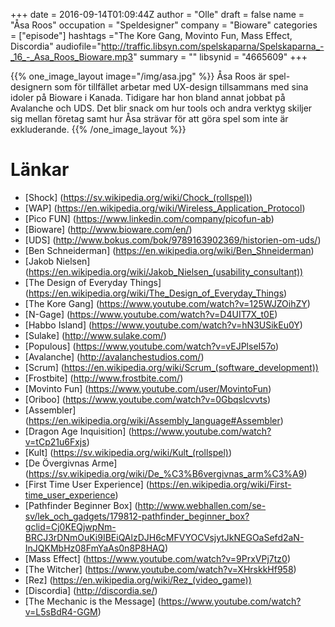 +++
date = 2016-09-14T01:09:44Z
author = "Olle"
draft = false
name = "Åsa Roos"
occupation = "Speldesigner"
company = "Bioware"
categories = ["episode"]
hashtags ="The Kore Gang, Movinto Fun, Mass Effect, Discordia"
audiofile="http://traffic.libsyn.com/spelskaparna/Spelskaparna_-_16_-_Asa_Roos_Bioware.mp3"
summary = ""
libsynid = "4665609"
+++

{{% one_image_layout image="/img/asa.jpg" %}}
Åsa Roos är spel-designern som för tillfället arbetar med UX-design
tillsammans med sina
idoler på Bioware i Kanada. Tidigare har hon bland annat jobbat på
Avalanche och UDS. Det blir snack om hur tools och andra verktyg skiljer sig mellan företag samt hur Åsa strävar för att göra spel som inte är exkluderande. 
{{% /one_image_layout %}}



# Länkar
* [Shock] (https://sv.wikipedia.org/wiki/Chock_(rollspel))
* [WAP] (https://en.wikipedia.org/wiki/Wireless_Application_Protocol)
* [Pico FUN] (https://www.linkedin.com/company/picofun-ab)
* [Bioware] (http://www.bioware.com/en/)
* [UDS] (http://www.bokus.com/bok/9789163902369/historien-om-uds/)
* [Ben Schneiderman] (https://en.wikipedia.org/wiki/Ben_Shneiderman)
* [Jakob Nielsen] (https://en.wikipedia.org/wiki/Jakob_Nielsen_(usability_consultant))
* [The Design of Everyday Things] (https://en.wikipedia.org/wiki/The_Design_of_Everyday_Things)
* [The Kore Gang] (https://www.youtube.com/watch?v=125WJZOihZY)
* [N-Gage] (https://www.youtube.com/watch?v=D4UIT7X_t0E)
* [Habbo Island] (https://www.youtube.com/watch?v=hN3USikEu0Y)
* [Sulake] (http://www.sulake.com/)
* [Populous] (https://www.youtube.com/watch?v=vEJPlseI57o)
* [Avalanche] (http://avalanchestudios.com/)
* [Scrum] (https://en.wikipedia.org/wiki/Scrum_(software_development))
* [Frostbite] (http://www.frostbite.com/)
* [Movinto Fun] (https://www.youtube.com/user/MovintoFun)
* [Oriboo] (https://www.youtube.com/watch?v=0Gbqslcvvts)
* [Assembler] (https://en.wikipedia.org/wiki/Assembly_language#Assembler)
* [Dragon Age Inquisition] (https://www.youtube.com/watch?v=tCp21u6Fxjs)
* [Kult] (https://sv.wikipedia.org/wiki/Kult_(rollspel))
* [De Övergivnas Arme] (https://sv.wikipedia.org/wiki/De_%C3%B6vergivnas_arm%C3%A9)
* [First Time User Experience] (https://en.wikipedia.org/wiki/First-time_user_experience)
* [Pathfinder Beginner Box] (http://www.webhallen.com/se-sv/lek_och_gadgets/179812-pathfinder_beginner_box?gclid=Cj0KEQjwpNm-BRCJ3rDNmOuKi9IBEiQAlzDJH6cMFVYOCVsjytJkNEGOaSefd2aN-InJQKMbHz08FmYaAs0n8P8HAQ)
* [Mass Effect] (https://www.youtube.com/watch?v=9PrxVPj7tz0)
* [The Witcher] (https://www.youtube.com/watch?v=XHrskkHf958)
* [Rez] (https://en.wikipedia.org/wiki/Rez_(video_game))
* [Discordia] (http://discordia.se/)
* [The Mechanic is the Message] (https://www.youtube.com/watch?v=L5sBdR4-GGM)
